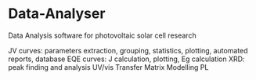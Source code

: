# Data-Analyser
Data Analysis software for photovoltaic solar cell research

JV curves: parameters extraction, grouping, statistics, plotting, automated reports, database
EQE curves: J calculation, plotting, Eg calculation
XRD: peak finding and analysis
UV/vis
Transfer Matrix Modelling
PL
